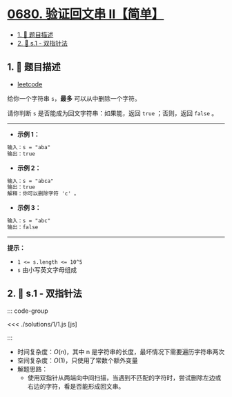 # [0680. 验证回文串 II【简单】](https://github.com/tnotesjs/TNotes.leetcode/tree/main/notes/0680.%20%E9%AA%8C%E8%AF%81%E5%9B%9E%E6%96%87%E4%B8%B2%20II%E3%80%90%E7%AE%80%E5%8D%95%E3%80%91)

<!-- region:toc -->

- [1. 📝 题目描述](#1--题目描述)
- [2. 🎯 s.1 - 双指针法](#2--s1---双指针法)

<!-- endregion:toc -->

## 1. 📝 题目描述

- [leetcode](https://leetcode.cn/problems/valid-palindrome-ii/)

给你一个字符串 `s`，**最多** 可以从中删除一个字符。

请你判断 `s` 是否能成为回文字符串：如果能，返回 `true` ；否则，返回 `false` 。

---

- **示例 1：**

```txt
输入：s = "aba"
输出：true
```

- **示例 2：**

```txt
输入：s = "abca"
输出：true
解释：你可以删除字符 'c' 。
```

- **示例 3：**

```txt
输入：s = "abc"
输出：false
```

---

**提示：**

- `1 <= s.length <= 10^5`
- `s` 由小写英文字母组成

## 2. 🎯 s.1 - 双指针法

::: code-group

<<< ./solutions/1/1.js [js]

:::

- 时间复杂度：$O(n)$，其中 n 是字符串的长度，最坏情况下需要遍历字符串两次
- 空间复杂度：$O(1)$，只使用了常数个额外变量
- 解题思路：
  - 使用双指针从两端向中间扫描，当遇到不匹配的字符时，尝试删除左边或右边的字符，看是否能形成回文串。
